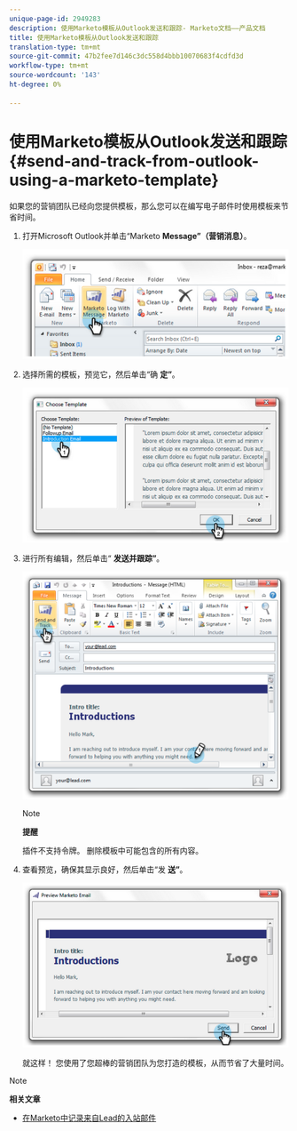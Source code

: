 ```yaml
---
unique-page-id: 2949283
description: 使用Marketo模板从Outlook发送和跟踪- Marketo文档——产品文档
title: 使用Marketo模板从Outlook发送和跟踪
translation-type: tm+mt
source-git-commit: 47b2fee7d146c3dc558d4bbb10070683f4cdfd3d
workflow-type: tm+mt
source-wordcount: '143'
ht-degree: 0%

---
```



# 使用Marketo模板从Outlook发送和跟踪 {#send-and-track-from-outlook-using-a-marketo-template}

如果您的营销团队已经向您提供模板，那么您可以在编写电子邮件时使用模板来节省时间。

1. 打开Microsoft Outlook并单击“Marketo **Message”（营销消息）**。

   ![](assets/image2014-9-23-17-3a8-3a33.png)

1. 选择所需的模板，预览它，然后单击“确 **定”**。

   ![](assets/image2014-9-23-17-3a8-3a45.png)

1. 进行所有编辑，然后单击“ **发送并跟踪”**。

   ![](assets/image2014-9-23-17-3a8-3a58.png)

   >[!NOTE]
   >
   >**提醒**
   >
   >
   >插件不支持令牌。 删除模板中可能包含的所有内容。

1. 查看预览，确保其显示良好，然后单击“发 **送”**。

   ![](assets/image2014-9-23-17-3a9-3a11.png)

   就这样！ 您使用了您超棒的营销团队为您打造的模板，从而节省了大量时间。

>[!NOTE]
>
>**相关文章**
>
>* [在Marketo中记录来自Lead的入站邮件](../../../product-docs/marketo-sales-insight/using-msi/log-inbound-mail-from-your-leads-in-marketo.md)

>



